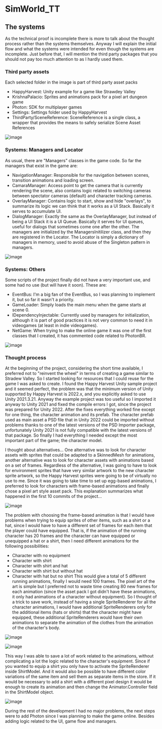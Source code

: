 # SimWorld_TT

## The systems
As the technical proof is incomplete there is more to talk about the thought process rather than the systems themselves.
Anyway I will explain the initial flow and what the systems were intended for even though the systems are incomplete. Just before that, I will mention the third party packages that you should not pay too much attention to as I hardly used them.
### Third party assets
Each selected folder in the image is part of third party asset packs
- HappyHarvest: Unity example for a game like Strawdey Valley
- KrishnaPalacio: Sprites and animations pack for a pixel art dungeon game
- Photon: SDK for multiplayer games
- Settings: Settings folder used by HappyHarvest
- ThirdParty/SceneReference: SceneReference is a single class, a wrapper that provides the means to safely serialize Scene Asset References

![image](https://github.com/jLautaroCabral/SimWorld_TT/assets/58992244/9a52dd1d-0c4d-4c52-a268-356bdee0f547)

### Systems: Managers and Locator
As usual, there are "Managers" classes in the game code. So far the managers that exist in the game are:
- NavigationManager: Responsible for the navigation between scenes, transition animations and loading screen.
- CamaraManager: Access point to get the camera that is currently rendering the scene, also contains logic related to switching cameras between spectator cameras (default) and character tracking cameras.
- OverlayManager: Contains logic to start, show and hide "overlays", to summarize its logic we can think that it works as a UI Stack. Basically it serves to accumulate UI.
- DialogManager: Exactly the same as the OverlayManager, but instead of being a UI Stack it is a UI Queue. Basically it serves for UI queues, useful for dialogs that sometimes come one after the other.
The managers are initialized by the ManagersInitilizer class, and then they are registered in the Locator. The Locator is simply a dictionary of managers in memory, used to avoid abuse of the Singleton pattern in managers.

![image](https://github.com/jLautaroCabral/SimWorld_TT/assets/58992244/b851dcd2-39e2-42f8-8497-48c4e9cb9101)

### Systems: Others
Some scripts of the project finally did not have a very important use, and some had no use (but will have it soon). These are:
- EventBus: I'm a big fan of the EventBus, so I was planning to implement it, but so far it wasn't a priority.
- GameLoader: Simply loads the main menu when the game starts at scene 0.
- IDependencyInjectable: Currently used by managers for initialization, although it is part of good practices it is not very common to need it in videogames (at least in indie videogames).
- NetGame: When trying to make the online game it was one of the first classes that I created, it has commented code related to PhotonBR.

![image](https://github.com/jLautaroCabral/SimWorld_TT/assets/58992244/86aecd53-4f8e-48be-8106-51070000b19e)


### Thought process

At the beginning of the project, considering the short time available, I preferred not to "reinvent the wheel" in terms of creating a game similar to Stradew Valley. So I started looking for resources that I could reuse for the game I was asked to create. I found the Happy Harvest Unity sample project and it seemed perfect, the problem was that the minimum version of Unity supported by Happy Harvest is 2022.x, and you explicitly asked to use Unity 2021.3.21.
Anyway the example project was too useful so I imported it anyway to Unity 2021 and fixed the compile errors I got, since the project was prepared for Unity 2022. After the fixes everything worked fine except for one thing, the character animation and its prefab.
The character prefab used as main asset a PSD file that in Unity 2022 could be imported without problems thanks to one of the latest versions of the PSD Importer package, unfortunately Unity 2021 is not fully compatible with the latest versions of that package. So finally I had everything I needed except the most important part of the game; the character model.

I thought about alternatives... One alternative was to look for character assets with sprites that could be adapted to a SkinnedMesh for animations, another alternative was to look for character assets with animations based on a set of frames. Regardless of the alternative, I was going to have to look for environment sprites that have very similar artwork to the new character sprite artwork, so the Happy Harvest sprites were going to be of virtually no use to me.
Since it was going to take time to set up egg-based animations, I preferred to look for characters with frame-based animations and finally chose a pixel art style asset pack.
This explanation summarizes what happened in the first 10 commits of the project...

![image](https://github.com/jLautaroCabral/SimWorld_TT/assets/58992244/6babecdb-725f-4ff8-8de0-58f8a98beb8e)


The problem with choosing the frame-based animation is that I would have problems when trying to equip sprites of other items, such as a shirt or a hat, since I would have to have a different set of frames for each item that the player could have equipped. That is, if the animation of the running character has 20 frames and the character can have equipped or unequipped a hat or a shirt, then I need different animations for the following possibilities:
- Character with no equipment
- Character with shirt
- Character with shirt and hat
- Character with shirt but without hat
- Character with hat but no shirt
This would give a total of 5 different running animations, finally I would need 100 frames.
The pixel art of the art is simple but I preferred not to waste time creating 80 new frames for each animation (since the asset pack I got didn't have these animations, it only had animations of a character without equipment). So I thought of a trick to save work, instead of having a single SpriteRenderer for all the character animations, I would have additional SpriteRenderers only for the additional items (hats or shirts) that the character might have equipped, these additional SpriteRenderers would have their own animations to separate the animation of the clothes from the animation of the character's body.

![image](https://github.com/jLautaroCabral/SimWorld_TT/assets/58992244/a134e1f4-efe3-4103-8dee-e801b717dc0c)

![image](https://github.com/jLautaroCabral/SimWorld_TT/assets/58992244/bb0eee3a-2d52-41ff-87f2-184c2a6d29cd)


This way I was able to save a lot of work related to the animations, without complicating a lot the logic related to the character's equipment. Since if you wanted to equip a shirt you only have to activate the SpriteRenderer inside ShirtModel. And it would also be possible to have different color variations of the same item and sell them as separate items in the store. If it would be necessary to add a shirt with a different pixel design it would be enough to create its animation and then change the Animator.Controller field in the ShirtModel object.

![image](https://github.com/jLautaroCabral/SimWorld_TT/assets/58992244/bd02f8c7-a836-4a54-84ea-065e08e2fcde)

During the rest of the development I had no major problems, the next steps were to add Photon since I was planning to make the game online. Besides adding logic related to the UI, game flow and managers.
